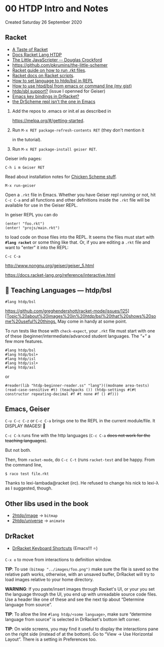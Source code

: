 # 00 HTDP Intro and Notes
Created Saturday 26 September 2020


Racket
------



* [A Taste of Racket](https://jeremykun.com/2011/10/02/a-taste-of-racket/)
* [Docs Racket Lang HTDP](http://docs.racket-lang.org/htdp/)
* [The Little JavaScripter -- Douglas Crockford](http://www.crockford.com/javascript/little.html)
* <https://github.com/pkrumins/the-little-schemer>
* [Racket guide on how to run .rkt files](https://docs.racket-lang.org/guide/intro.html).
* [Racket docs on Racket scripts](https://docs.racket-lang.org/guide/scripts.html).
* [How to set language to htdp/bsl in REPL](https://stackoverflow.com/questions/46045086/how-to-set-language-to-htdp-bsl-in-repl)
* [How to use htpd/bsl from emacs or command line (my gist)](https://gist.github.com/FernandoBasso/c3f772fff707af3cd2c592e60af77529)
* [htdp/sbl support?](https://gitlab.com/jaor/geiser/-/issues/193) (issue I openned for Geiser)
* [Emacs key bindings in DrRacket?](https://stackoverflow.com/questions/25711372/emacs-key-bindings-in-drracket)
* [the DrScheme repl isn’t the one in Emacs](https://blog.racket-lang.org/2009/03/the-drscheme-repl-isnt-the-one-in-emacs.html)




1. Add the repos to .emacs or init.el as described in

   <https://melpa.org/#/getting-started>.

2. Run `M-x RET package-refresh-contents RET` (they don't mention it

   in the tutorial).

3. Run `M-x RET package-install geiser RET`.


Geiser info pages:

	C-h i m Geiser RET

Read about installation notes for [Chicken Scheme stuff](http://www.nongnu.org/geiser/geiser_2.html#Installation).

	M-x run-geiser

Open a ``.rkt`` file in Emacs. Whether you have Geiser repl running or not, hit ``C-c C-a`` and all functions and other definitions inside the ``.rkt`` file will be available for use in the Geiser REPL.

In geiser REPL you can do

	(enter! "foo.rkt")
	(enter! "projs/main.rkt")


to load code on those files into the REPL. It seems the files must start with **``#lang racket``** or some thing like that.  Or, if you are editing a ``.rkt`` file and want to "enter" it into the REPL:

	C-c C-a

<http://www.nongnu.org/geiser/geiser_5.html>


<https://docs.racket-lang.org/reference/interactive.html>


📖️ Teaching Languages — htdp/bsl
--------------------------------

	#lang htdp/bsl

<https://github.com/greghendershott/racket-mode/issues/125][Topic%20about%20images%20in%20htdp/bsl%20that%20shows%20some%20useful%20things.> May come in handy at some point.

To run tests like those with ``check-expect``, your ``.rkt`` file must start with one of these (beginner/intermediate/advanced student languages. The “+” a few more features.

	#lang htdp/bsl
	#lang htdp/bsl+
	#lang htdp/isl
	#lang htdp/isl+
	#lang htdp/asl

or

``#reader(lib "htdp-beginner-reader.ss" "lang")((modname area-tests) (read-case-sensitive #t) (teachpacks ()) (htdp-settings #(#t constructor repeating-decimal #f #t none #f () #f)))``

Emacs, Geiser
-------------
``C-u C-c C-z`` or ``C-c C-a`` brings one to the REPL in the current module/file. It DISPLAY IMAGES! 💖️

``C-c C-k`` runs fine with the http languages (``C-c C-a`` ~~does not work for the teaching languages~~).

But not both.

Then, from ``racket-mode``, do ``C-c C-t`` (runs ``racket-test`` and be happy. From the command line,

	$ raco test file.rkt

Thanks to lexi-lambada@racket (irc). He refused to change his nick to lexi-λ as I suggested, though.

Other libs used in the book
---------------------------


* [2htdp/image](https://docs.racket-lang.org/teachpack/2htdpimage.html) → ``bitmap``
* [2htdp/universe](https://docs.racket-lang.org/teachpack/2htdpuniverse.html) → ``animate``



DrRacket
--------


* [DrRacket Keyboard Shortcuts](https://docs.racket-lang.org/drracket/Keyboard_Shortcuts.html) (Emacs!!! ⭐️)

``C-x o`` to move from interactions to definition window.

**TIP**: To use ``(bitmap "../images/foo.png")`` make sure the file is saved so the relative path works, otherwise, with an unsaved buffer, DrRacket will try to load images relative to your home directory.

**WARNING**: If you paste/insert images through Racket's UI, or your you set the language through the UI, you end up with unreadable source code files. Use a header like one of these and see the next tip about “Determine language from source”.

**TIP**: To allow the line ``#lang htdp/<some language>``, make sure “determine language from source” is selected in DrRacket's bottom left corner.

**TIP**: On wide screens, you may find it useful to display the interactions pane on the right side (instead of at the bottom). Go to “View → Use Horizontal Layout”. There is a setting in Preferences too.










